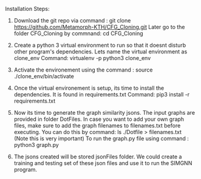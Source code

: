Installation Steps: 

1. Download the git repo via command : git clone https://github.com/Metamorph-KTH/CFG_Cloning.git
   Later go to the folder CFG_Cloning by commnand: cd CFG_Cloning   

2. Create a python 3 virtual environment to run so that it doesnt disturb other program's dependencies. Lets name the virtual environment as clone_env
   Command: virtualenv -p python3 clone_env

3. Activate the environement using the command : source ./clone_env/bin/activate

4. Once the virtual environement is setup, its time to install the dependencies. It is found in requirements.txt 
   Command: pip3 install -r requirements.txt 

5. Now its time to generate the graph similarity jsons. The input graphs are provided in folder DotFiles. In case you want to add your own graph files, make sure to add the graph filenames to filenames.txt before executing. You can do this by command: ls ./Dotfile > filenames.txt (Note this is very important)
   To run the graph.py file using command : python3 graph.py 
   
6.  The jsons created will be stored jsonFiles folder. We could create a training and testing set of these json files and use it to run the SIMGNN program.   

